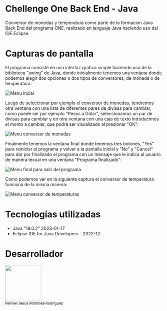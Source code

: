 # Chellenge One Back End - Java
Conversor de monedas y temperatura como parte de la formacion Java Back End del programa ONE, realizado en lenguaje Java haciendo uso del IDE Eclipse.
# Capturas de pantalla
El programa consiste en una interfaz gráfica simple haciendo uso de la biblioteca "swing" de Java, donde inicialmente tenemos una ventana donde podemos elegir dos opciones o dos tipos de conversores, de moneda o de temperatura:

![Menu incial](https://user-images.githubusercontent.com/92686797/228413856-1cb3682f-d990-46ec-9d2d-f0dee73a6c05.gif)

Luego de seleccionar por ejemplo el conversor de monedas, tendremos otra ventana con una lista de diferentes pares de divisas para cambiar, como puede ser por ejemplo "Pesos a Dólar", seleccionamos un par de divisas para cambiar y en otra ventana con una caja de texto introducimos el monto a cambiar, que podrá ser visualizado al presionar "OK":

![Menu conversor de monedas](https://user-images.githubusercontent.com/92686797/228414110-e2598951-f38a-4371-a09c-399ba44c039f.gif)

Finalmente tenemos la ventana final donde tenemos tres botones, "Yes" para reiniciar el programa y volver a la pantalla inicial y "No" y "Cancel" para dar por finalizado el programa con un mensaje que le indica al usuario de manera texual en una ventana "Programa finalizado":

![Menu final para salir del programa](https://user-images.githubusercontent.com/92686797/228415060-cbbe09d4-fc4d-4289-b510-4fd47ac479c6.gif)

Como podemos ver en la siguiente captura el conversor de temperatura funciona de la misma manera: 

![Menu conversor de temperaturas](https://user-images.githubusercontent.com/92686797/228415310-afadfbd2-db37-4a01-b1b5-cf4ed0538bd2.gif)

# Tecnologías utilizadas

- Java "19.0.2" 2023-01-17
- Eclipse IDE for Java Developers - 2022-12

# Desarrollador

[<img src="https://avatars.githubusercontent.com/u/92686797?v=4" width=115><br><sub>Reinier Jesús Martinez Rodríguez</sub>](https://github.com/ReinierJesusMR)
